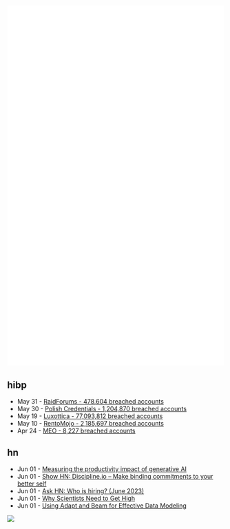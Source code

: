 ![Metrics](https://raw.githubusercontent.com/phixion/phixion/master/metrics.svg)

## hibp

<!--
for https://github.com/phixion/phixion/blob/main/.github/workflows/feeds.yml
-->
<!--START_SECTION:haveibeenpwnd-->
- May 31 - [RaidForums - 478,604 breached accounts](https://haveibeenpwned.com/PwnedWebsites#RaidForums)
- May 30 - [Polish Credentials - 1,204,870 breached accounts](https://haveibeenpwned.com/PwnedWebsites#PolishCredentials)
- May 19 - [Luxottica - 77,093,812 breached accounts](https://haveibeenpwned.com/PwnedWebsites#Luxottica)
- May 10 - [RentoMojo - 2,185,697 breached accounts](https://haveibeenpwned.com/PwnedWebsites#RentoMojo)
- Apr 24 - [MEO - 8,227 breached accounts](https://haveibeenpwned.com/PwnedWebsites#MEO)
<!--END_SECTION:haveibeenpwnd-->

## hn

<!--
for https://github.com/phixion/phixion/blob/main/.github/workflows/feeds.yml
-->
<!--START_SECTION:hn-->
- Jun 01 - [Measuring the productivity impact of generative AI](https://www.nber.org/digest/measuring-productivity-impact-generative-ai)
- Jun 01 - [Show HN: Discipline.io – Make binding commitments to your better self](https://discipline.io/)
- Jun 01 - [Ask HN: Who is hiring? (June 2023)](https://news.ycombinator.com/item?id=36152014)
- Jun 01 - [Why Scientists Need to Get High](https://nautil.us/why-scientists-need-to-get-high-305830/)
- Jun 01 - [Using Adapt and Beam for Effective Data Modeling](https://airbyte.com/blog/data-modeling-unsung-hero-data-engineering-architecture-pattern-tools)
<!--END_SECTION:hn-->

<!--
for https://yhype.me
-->
![](https://hit.yhype.me/github/profile?user_id=13013670)
